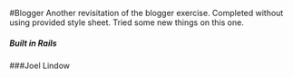 #Blogger
Another revisitation of the blogger exercise. Completed without using provided style sheet. Tried some new things on this one.

##### Built in Rails

###Joel Lindow
